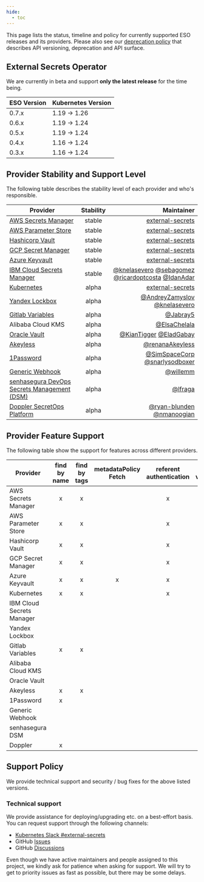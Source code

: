 ```yaml
---
hide:
  - toc
---
```


This page lists the status, timeline and policy for currently supported ESO releases and its providers. Please also see our [deprecation policy](deprecation-policy.md) that describes API versioning, deprecation and API surface.

## External Secrets Operator

We are currently in beta and support **only the latest release** for the time being.

| ESO Version | Kubernetes Version |
| ----------- | ------------------ |
| 0.7.x       | 1.19 → 1.26        |
| 0.6.x       | 1.19 → 1.24        |
| 0.5.x       | 1.19 → 1.24        |
| 0.4.x       | 1.16 → 1.24        |
| 0.3.x       | 1.16 → 1.24        |

## Provider Stability and Support Level

The following table describes the stability level of each provider and who's responsible.

| Provider                                                                                                   | Stability |                                                                                                                                     Maintainer |
|------------------------------------------------------------------------------------------------------------|:---------:|-----------------------------------------------------------------------------------------------------------------------------------------------:|
| [AWS Secrets Manager](https://external-secrets.io/latest/provider/aws-secrets-manager/)                    |  stable   |                                                                                        [external-secrets](https://github.com/external-secrets) |
| [AWS Parameter Store](https://external-secrets.io/latest/provider/aws-parameter-store/)                    |  stable   |                                                                                        [external-secrets](https://github.com/external-secrets) |
| [Hashicorp Vault](https://external-secrets.io/latest/provider/hashicorp-vault/)                            |  stable   |                                                                                        [external-secrets](https://github.com/external-secrets) |
| [GCP Secret Manager](https://external-secrets.io/latest/provider/google-secrets-manager/)                  |  stable   |                                                                                        [external-secrets](https://github.com/external-secrets) |
| [Azure Keyvault](https://external-secrets.io/latest/provider/azure-key-vault/)                             |  stable   |                                                                                        [external-secrets](https://github.com/external-secrets) |
| [IBM Cloud Secrets Manager](https://external-secrets.io/latest/provider/ibm-secrets-manager/)              |  stable   | [@knelasevero](https://github.com/knelasevero) [@sebagomez](https://github.com/sebagomez) [@ricardoptcosta](https://github.com/ricardoptcosta) [@IdanAdar](https://github.com/IdanAdar) |
| [Kubernetes](https://external-secrets.io/latest/provider/kubernetes)                                       |   alpha   |                                                                                        [external-secrets](https://github.com/external-secrets) |
| [Yandex Lockbox](https://external-secrets.io/latest/provider/yandex-lockbox/)                              |   alpha   |                                            [@AndreyZamyslov](https://github.com/AndreyZamyslov) [@knelasevero](https://github.com/knelasevero) |
| [Gitlab Variables](https://external-secrets.io/latest/provider/gitlab-variables/)                          |   alpha   |                                                                                                         [@Jabray5](https://github.com/Jabray5) |
| Alibaba Cloud KMS                                                                                          |   alpha   |                                                                                                 [@ElsaChelala](https://github.com/ElsaChelala) |
| [Oracle Vault](https://external-secrets.io/latest/provider/oracle-vault)                                   |   alpha   |                                                        [@KianTigger](https://github.com/KianTigger) [@EladGabay](https://github.com/EladGabay) |
| [Akeyless](https://external-secrets.io/latest/provider/akeyless)                                           |   alpha   |                                                                                           [@renanaAkeyless](https://github.com/renanaAkeyless) |
| [1Password](https://external-secrets.io/latest/provider/1password-automation)                              |   alpha   |                                              [@SimSpaceCorp](https://github.com/Simspace) [@snarlysodboxer](https://github.com/snarlysodboxer) |
| [Generic Webhook](https://external-secrets.io/latest/provider/webhook)                                     |   alpha   |                                                                                                         [@willemm](https://github.com/willemm) |
| [senhasegura DevOps Secrets Management (DSM)](https://external-secrets.io/latest/provider/senhasegura-dsm) |   alpha   |                                                                                                           [@lfraga](https://github.com/lfraga) |
| [Doppler SecretOps Platform](https://external-secrets.io/latest/provider/doppler)                          |   alpha   |                                                [@ryan-blunden](https://github.com/ryan-blunden/) [@nmanoogian](https://github.com/nmanoogian/) |

## Provider Feature Support

The following table show the support for features across different providers.

| Provider                  | find by name | find by tags | metadataPolicy Fetch | referent authentication | store validation | push secret | DeletionPolicy Merge/Delete |
|---------------------------|:------------:|:------------:| :------------------: | :---------------------: | :--------------: | :---------: | :-------------------------:
| AWS Secrets Manager       |      x       |      x       |                      |            x            |        x         |     x       |            x                |
| AWS Parameter Store       |      x       |      x       |                      |            x            |        x         |     x       |            x                |
| Hashicorp Vault           |      x       |      x       |                      |            x            |        x         |     x       |            x                |
| GCP Secret Manager        |      x       |      x       |                      |            x            |        x         |     x       |            x                |
| Azure Keyvault            |      x       |      x       |          x           |            x            |        x         |     x       |            x                |
| Kubernetes                |      x       |      x       |                      |            x            |        x         |     x       |            x                |
| IBM Cloud Secrets Manager |              |              |                      |                         |        x         |             |                             |
| Yandex Lockbox            |              |              |                      |                         |        x         |             |                             |
| Gitlab Variables          |      x       |      x       |                      |                         |        x         |             |                             |
| Alibaba Cloud KMS         |              |              |                      |                         |        x         |             |                             |
| Oracle Vault              |              |              |                      |                         |        x         |             |                             |
| Akeyless                  |      x       |      x       |                      |                         |        x         |             |                             |
| 1Password                 |      x       |              |                      |                         |        x         |             |                             |
| Generic Webhook           |              |              |                      |                         |                  |             |            x                |
| senhasegura DSM           |              |              |                      |                         |        x         |             |                             |
| Doppler                   |      x       |              |                      |                         |        x         |             |                             |


## Support Policy

We provide technical support and security / bug fixes for the above listed versions.

### Technical support
We provide assistance for deploying/upgrading etc. on a best-effort basis. You can request support through the following channels:

* [Kubernetes Slack
  #external-secrets](https://kubernetes.slack.com/messages/external-secrets)
* GitHub [Issues](https://github.com/external-secrets/external-secrets/issues)
* GitHub [Discussions](https://github.com/external-secrets/external-secrets/discussions)

Even though we have active maintainers and people assigned to this project, we kindly ask for patience when asking for support. We will try to get to priority issues as fast as possible, but there may be some delays.
